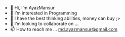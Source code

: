 - 👋 Hi, I’m AyazMansur
- 👀 I’m interested in Programming
- 🌱 I have the best thinking abilities, money can buy ;>
- 💞️ I’m looking to collaborate on ...
- 📫 How to reach me ... md.ayazmansur@gmail.com 
